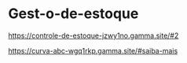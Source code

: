 # Gest-o-de-estoque
https://controle-de-estoque-jzwy1no.gamma.site/#2

https://curva-abc-wgq1rkp.gamma.site/#saiba-mais
